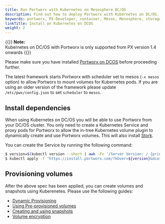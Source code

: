```yaml
---
title: Run Portworx with Kubernetes on Mesosphere DC/OS
description: Find out how to deploy Portworx with Kubernetes on DC/OS.
keywords: portworx, PX-Developer, container, Mesos, Mesosphere, storage, kubernetes, DCOS, DC/OS
linkTitle: Install on Kubernetes on DCOS
weight: 2
---
```


{{<info>}}
**Note:**<br/> Kubernetes on DC/OS with Portworx is only supported from PX version 1.4 onwards
{{</info>}}

Please make sure you have installed [Portworx on DCOS](/install-with-other/dcos) before proceeding further.

The latest framework starts Portworx with scheduler set to mesos (`-x mesos` option) to
allow Portworx to mount volumes for Kubernetes pods. If you are using an older
version of the framework please update `/etc/pwx/config.json` to set `scheduler`
to `mesos`.

## Install dependencies

When using Kubernetes on DC/OS you will be able to use Portworx from your DC/OS
cluster. You only need to create a Kubernetes Service and proxy pods for Portworx to allow the
in-tree Kubernetes volume plugin to dynamically create and use Portworx volumes. This will also install [Stork](/portworx-install-with-kubernetes/storage-operations/stork).

You can create the Service by running the following command:
```bash
$ version=$(kubectl version --short | awk -Fv '/Server Version: / {print $3}')
$ kubectl apply -f "https://install.portworx.com/?kbver=${version}&dcos=true&stork=true"
```

## Provisioning volumes

After the above spec has been applied, you can create volumes and snapshots
using Kuberenetes.
Please use the following guides:

* [Dynamic Provisioning](/portworx-install-with-kubernetes/storage-operations/create-pvcs/dynamic-provisioning)
* [Using Pre-provisioned volumes](/portworx-install-with-kubernetes/storage-operations/create-pvcs/using-preprovisioned-volumes)
* [Creating and using snapshots](/portworx-install-with-kubernetes/storage-operations/create-snapshots)
* [Volume encryption](/reference/cli/encrypted-volumes)
